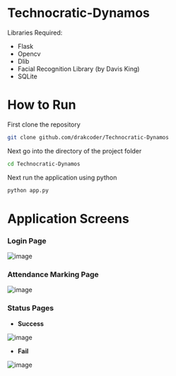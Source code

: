 # Technocratic-Dynamos
Libraries Required:
- Flask
- Opencv
- Dlib
- Facial Recognition Library (by Davis King)
- SQLite

# How to Run
First clone the repository
```bash
git clone github.com/drakcoder/Technocratic-Dynamos
```
Next go into the directory of the project folder
```bash
cd Technocratic-Dynamos
```
Next run the application using python
```bash
python app.py
```
# Application Screens
### Login Page
![image](https://user-images.githubusercontent.com/67307833/136685670-2977a556-8d68-4201-a899-2bb2ce42bb09.png)

### Attendance Marking Page
![image](https://user-images.githubusercontent.com/67307833/136685704-458c26c4-de8c-4616-83d5-6c9c6d32ae43.png)

### Status Pages
- **Success**

![image](https://user-images.githubusercontent.com/67307833/136685732-5080f725-c713-49af-a42e-c3f1d31ab8b4.png)

- **Fail**

![image](https://user-images.githubusercontent.com/67307833/136685791-3e2e736a-fcca-4a0d-b5c2-180969f0babd.png)





